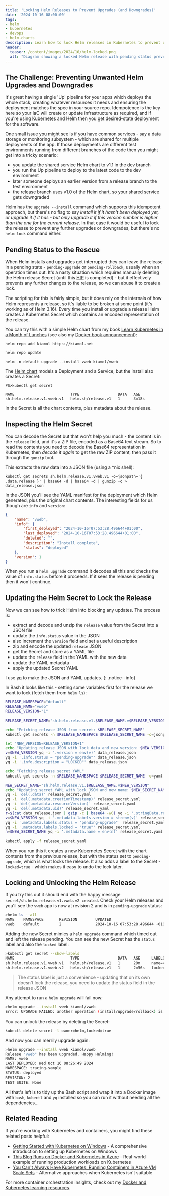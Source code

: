 ```yaml
---
title: 'Locking Helm Releases to Prevent Upgrades (and Downgrades)'
date: '2024-10-16 08:00:00'
tags:
- helm
- kubernetes
- devops
- helm-charts
description: Learn how to lock Helm releases in Kubernetes to prevent unwanted upgrades and downgrades. This step-by-step guide shows you how to manipulate Helm secrets to create release locks, protecting your shared services from version conflicts across multiple environments.
header:
  teaser: /content/images/2024/10/helm-locked.png
  alt: "Diagram showing a locked Helm release with pending status preventing upgrades and downgrades"
---
```


## The Challenge: Preventing Unwanted Helm Upgrades and Downgrades

It's great having a single 'Up' pipeline for your apps which deploys the whole stack, creating whatever resources it needs and ensuring the deployment matches the spec in your source repo. Idempotence is the key here so your IaC will create or update infrastructure as required, and if you're using [Kubernetes](/getting-started-with-kubernetes-on-windows/) and Helm then you get desired-state deployment for the software.

One small issue you might see is if you have common services - say a data storage or monitoring subsystem - which are shared for multiple deployments of the app. If those deployments are different test environments running from different branches of the code then you might get into a tricky scenario:

- you update the shared service Helm chart to v1.1 in the dev branch
- you run the Up pipeline to deploy to the latest code to the dev environment
- later someone deploys an earlier version from a release branch to the test environment
- the release branch uses v1.0 of the Helm chart, so your shared service gets downgraded

Helm has the `upgrade --install` command which supports this idempotent approach, but there's no flag to say _install it if it hasn't been deployed yet, or upgrade it if it has - but only upgrade it if this version number is higher than the one for the current release_. In that case it would be useful to lock the release to prevent any further upgrades or downgrades, but there's no `helm lock` command either.

## Pending Status to the Rescue

When Helm installs and upgrades get interrupted they can leave the release in a pending state - `pending-upgrade` or `pending-rollback`, usually when an operation times out. It's a nasty situation which requires manually deleting the Helm release Secret (until this [HIP](https://github.com/helm/community/pull/354) is completed) - but it effectively prevents any further changes to the release, so we can abuse it to create a lock.

The scripting for this is fairly simple, but it does rely on the internals of how Helm represents a release, so it's liable to be broken at some point (it's working as of Helm 3.16). Every time you install or upgrade a release Helm creates a Kubernetes Secret which contains an encoded representation of the release. 

You can try this with a simple Helm chart from my book [Learn Kubernetes in a Month of Lunches](https://amzn.to/3x3O7mt) (see also my [Docker book announcement](/learn-docker-in-a-month-of-lunches-my-new-book/)):

```
helm repo add kiamol https://kiamol.net

helm repo update

helm -n default upgrade --install vweb kiamol/vweb
```

The [Helm chart](https://github.com/sixeyed/kiamol/tree/master/ch10/vweb/v1/vweb) models a Deployment and a Service, but the install also creates a Secret:

```
PS>kubectl get secret

NAME                         TYPE                 DATA   AGE
sh.helm.release.v1.vweb.v1   helm.sh/release.v1   1      3m18s
```

In the Secret is all the chart contents, plus metadata about the release.

## Inspecting the Helm Secret

You can decode the Secret but that won't help you much - the content is in the `release` field, and it's a ZIP file, encoded as a Base64 text stream. So to read the contents you need to decode the Base64 representation in Kubernetes, then _decode it again_ to get the raw ZIP content, then pass it through the `gunzip` tool.

This extracts the raw data into a JSON file (using a *nix shell):

```
kubectl get secrets sh.helm.release.v1.vweb.v1 -o=jsonpath='{ .data.release }' | base64 -d | base64 -d | gunzip -c > data_release.json
```

In the JSON you'll see the YAML manifest for the deployment which Helm generated, plus the original chart contents. The interesting fields for us though are `info` and `version`: 

```json
{
    "name": "vweb",
    "info": {
        "first_deployed": "2024-10-16T07:53:28.496644+01:00",
        "last_deployed": "2024-10-16T07:53:28.496644+01:00",
        "deleted": "",
        "description": "Install complete",
        "status": "deployed"
    },
    "version": 1
}
```

When you run a `helm upgrade` command it decodes all this and checks the value of `info.status` before it proceeds. If it sees the release is pending then it won't continue. 

## Updating the Helm Secret to Lock the Release

Now we can see how to trick Helm into blocking any updates. The process is:

- extract and decode and unzip the `release` value from the Secret into a JSON file
- update the `info.status` value in the JSON
- also increment the `version` field and set a useful description
- zip and encode the updated `release` JSON
- get the Secret and store as a YAML file
- update the `release` field in the YAML with the new data
- update the YAML metadata
- apply the updated Secret YAML

I use [yq](https://mikefarah.gitbook.io/yq) to make the JSON and YAML updates. 
{: .notice--info}

In Bash it looks like this - setting some variables first for the release we want to lock (fetch them from `helm ls`):

```bash
RELEASE_NAMESPACE="default"
RELEASE_NAME="vweb"
RELEASE_VERSION="1"

RELEASE_SECRET_NAME="sh.helm.release.v1.$RELEASE_NAME.v$RELEASE_VERSION"

echo "Fetching release JSON from secret: $RELEASE_SECRET_NAME"
kubectl get secrets -n $RELEASE_NAMESPACE $RELEASE_SECRET_NAME -o=jsonpath='{ .data.release }' | base64 -d | base64 -d | gunzip -c > data_release.json

let "NEW_VERSION=RELEASE_VERSION+1"
echo "Updating release JSON with lock data and new version: $NEW_VERSION"
v=$NEW_VERSION yq -i '.version = env(v)' data_release.json
yq -i '.info.status = "pending-upgrade"' data_release.json
yq -i '.info.description = "LOCKED"' data_release.json

echo "Fetching release secret YAML"
kubectl get secrets -n $RELEASE_NAMESPACE $RELEASE_SECRET_NAME -o=yaml > release_secret.yaml

NEW_SECRET_NAME="sh.helm.release.v1.$RELEASE_NAME.v$NEW_VERSION"
echo "Updating secret YAML with lock JSON and new name: $NEW_SECRET_NAME"
yq -i 'del(.data)' release_secret.yaml
yq -i 'del(.metadata.creationTimestamp)' release_secret.yaml
yq -i 'del(.metadata.resourceVersion)' release_secret.yaml
yq -i 'del(.metadata.uid)' release_secret.yaml
r=$(cat data_release.json | gzip -c | base64 -w0) yq -i '.stringData.release = env(r)' release_secret.yaml
v=$NEW_VERSION yq -i '.metadata.labels.version = strenv(v)' release_secret.yaml
yq -i '.metadata.labels.status = "pending-upgrade"' release_secret.yaml
yq -i '.metadata.labels.locked = "true"' release_secret.yaml
n=$NEW_SECRET_NAME yq -i '.metadata.name = env(n)' release_secret.yaml

kubectl apply -f release_secret.yaml
```

When you run this it creates a new Kubernetes Secret with the chart contents from the previous release, but with the status set to `pending-upgrade`, which is what locks the release. It also adds a label to the Secret - `locked=true` - which makes it easy to undo the lock later.

## Locking and Unlocking the Helm Release

If you try this out it should end with the happy message `secret/sh.helm.release.v1.vweb.v2 created`. Check your Helm releases and you'll see the `vweb` app is now at revision 2 and is in `pending-upgrade` status:

```bash
>helm ls --all
NAME    NAMESPACE       REVISION        UPDATED                              STATUS           CHART           APP VERSION
vweb    default         2               2024-10-16 07:53:28.496644 +0100 BST pending-upgrade  vweb-2.0.0      2.0.0
```

Adding the new Secret mimics a `helm upgrade` command which timed out and left the release pending. You can see the new Secret has the `status` label and also the `locked` label:

```bash
>kubectl get secret --show-labels
NAME                         TYPE                 DATA   AGE     LABELS
sh.helm.release.v1.vweb.v1   helm.sh/release.v1   1      29m     name=vweb,owner=helm,status=deployed,version=1
sh.helm.release.v1.vweb.v2   helm.sh/release.v1   1      2m56s   locked=true,name=vweb,owner=helm,status=pending-upgrade,version=2
```

> The status label is just a convenience - updating that on its own doesn't lock the release, you need to update the status field in the release JSON

Any attempt to run a `helm upgrade` will fail now:

```bash
>helm upgrade --install vweb kiamol/vweb
Error: UPGRADE FAILED: another operation (install/upgrade/rollback) is in progress
```

You can unlock the release by deleting the Secret:

```bash
kubectl delete secret -l owner=helm,locked=true
```

And now you can merrily upgrade again:

```bash
>helm upgrade --install vweb kiamol/vweb        
Release "vweb" has been upgraded. Happy Helming!
NAME: vweb
LAST DEPLOYED: Wed Oct 16 08:26:49 2024
NAMESPACE: tracing-sample
STATUS: deployed
REVISION: 2
TEST SUITE: None
```

All that's left is to tidy up the Bash script and wrap it into a Docker image with `bash`, `kubectl` and `yq` installed so you can run it without needing all the dependencies...

## Related Reading

If you're working with Kubernetes and containers, you might find these related posts helpful:

- [Getting Started with Kubernetes on Windows](/getting-started-with-kubernetes-on-windows/) - A comprehensive introduction to setting up Kubernetes on Windows
- [This Blog Runs on Docker and Kubernetes in Azure](/this-blog-runs-on-docker-and-kubernetes-in-azure/) - Real-world example of running production workloads on Kubernetes
- [You Can't Always Have Kubernetes: Running Containers in Azure VM Scale Sets](/you-cant-always-have-kubernetes-running-containers-in-azure-vm-scale-sets/) - Alternative approaches when Kubernetes isn't suitable

For more container orchestration insights, check out my [Docker and Kubernetes learning resources](/learn-docker-in-a-month-of-lunches-my-new-book/).